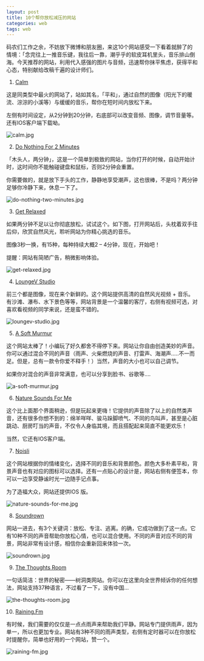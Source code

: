```yaml
---
layout: post
title: 10个帮你放松减压的网站
categories: web
tags: web
---
```


码农们工作之余，不妨放下微博和朋友圈，来这10个网站感受一下看着就醉了的情境：「念完往上一推音乐键，我往后一靠，潮乎乎的软皮耳机里头，音乐排山倒海。今天推荐的网站，利用代入感强的图片与音频，迅速帮你抹平焦虑，获得平和心态，特别献给改稿千遍的设计师们。

<!-- more -->

1. [Calm](http://www.calm.com/)

这是同类型中最火的网站了，站如其名，「平和」，通过自然的图像（阳光下的暖流、淙淙的小溪等）与缓缓的音乐，帮你在短时间内放松下来。

左侧有时间设定，从2分钟到20分钟，右底部可以改变音频、图像，调节音量等。还有IOS客户端下载呦。

![calm.jpg](https://dn-biezhi.qbox.me/2015/09/1456231189.jpg)

2. [Do Nothing For 2 Minutes](http://www.donothingfor2minutes.com/)

「木头人，两分钟」，这是一个简单到极致的网站，当你打开的时候，自动开始计时，这时间你不能触碰键盘和鼠标，否则2分钟会重置。

你需要做的，就是放下手头的工作，静静地享受潮声，这也很棒，不是吗？两分钟足够你冷静下来，休息一下了。

![do-nothing-two-minutes.jpg](https://dn-biezhi.qbox.me/2015/09/3728993523.jpg)

3. [Get Relaxed](http://www.getrelaxed.com/)

如果两分钟不足以让你彻底放松，试试这个。如下图，打开网站后，头枕着双手往后仰，欣赏自然风光，聆听网站为你精心挑选的音乐。

图像3秒一换，有15种，每种持续大概2 – 4分钟，现在，开始吧！

提醒：网站有简陋广告，稍微影响体验。

![get-relaxed.jpg](https://dn-biezhi.qbox.me/2015/09/3771263813.jpg)

4. [LoungeV Studio](http://www.loungev.com/)

前三个都是图像，现在来个新鲜的。这个网站提供高清的自然风光视频 + 音乐。有沙滩、瀑布、水下景色等等，网站背景是一个温馨的客厅，右侧有视频可选，对喜欢看视频的同学来说，还是蛮不错的。

![loungev-studio.jpg](https://dn-biezhi.qbox.me/2015/09/734262488.jpg)

5. [A Soft Murmur](http://asoftmurmur.com/)

这个网站太棒了！小编玩了好久都舍不得停下来。网站让你自由创造美妙的声音。你可以通过混合不同的声音（雨声、火柴燃烧的声音、打雷声、海潮声…..不一而足。但是，总有一款令你爱不释手！）当然，声音的大小也可以自己调节。

如果你对混合的声音非常满意，也可以分享到脸书、谷歌等….

![a-soft-murmur.jpg](https://dn-biezhi.qbox.me/2015/09/3940257069.jpg)

6. [Nature Sounds For Me](http://naturesoundsfor.me/)

这个比上面那个界面稍逊，但是玩起来更嗨！它提供的声音除了以上的自然类声音，还有很多你想不到的：绵羊咩咩、骏马跺脚喷气、不同的鸟叫声，甚至是心脏跳动、厨房叮当的声音，不仅令人身临其境，而且搭配起来简直不能更欢乐！

当然，它还有IOS客户端。

7. [Noisli](http://www.noisli.com/)

这个网站根据你的情绪变化，选择不同的音乐和背景颜色。颜色大多朴素平和，背景声音也有对应的图标可以选择。还有一点贴心的设计是，网站右侧有便签本，你可以一边享受静谧时光一边随手记点事。

为了造福大众，网站还提供IOS 版。

![nature-sounds-for-me.jpg](https://dn-biezhi.qbox.me/2015/09/1195129915.jpg)

8. [Soundrown](http://soundrown.com/)

网站一进去，有3个关键词：放松、专注、逃离。的确，它成功做到了这一点。它有10种不同的声音帮助你放松心情，也可以混合使用。不同的声音对应不同的背景，网站非常有设计感，相信你会重新回来体验一次。

![soundrown.jpg](https://dn-biezhi.qbox.me/2015/09/1747496130.jpg)

9. [The Thoughts Room](http://thequietplaceproject.com/)

一句话简洁：世界的秘密——树洞类网站。你可以在这里向全世界倾诉你的任何想法，网站支持37种语言，不过看了一下，没有中国…

![the-thoughts-room.jpg](https://dn-biezhi.qbox.me/2015/09/4001417936.jpg)

10. [Raining.Fm](http://raining.fm/)

有时候，我们需要的仅仅是一点点雨声来帮助我们平静。网站专门提供雨声，因为单一，所以也更加专业。网站有3种不同的雨声类型，右侧有定时器可以在你放松时提醒你，简单也好用的一个网站，赞一个。

![raining-fm.jpg](https://dn-biezhi.qbox.me/2015/09/1522925872.jpg)
